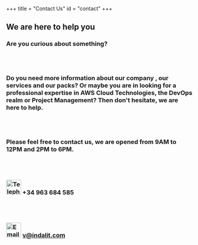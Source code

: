 +++
title = "Contact Us"
id = "contact"
+++

<h2>We are here to help you</h2>

<h3 class="font01">
Are you curious about something?
 
<br /><br />

Do you need more information about our company , our services and our packs?  Or maybe you are in looking for a professional expertise in AWS Cloud Technologies, the DevOps realm or Project Management?  Then don't hesitate, we are here to help.

<br /><br />

Please feel free to contact us, we are opened from 9AM to 12PM and 2PM to 6PM.

<br /><br />

<img style="float" src="/img/contact/telephone.png" width="40" alt="Telephone"> +34 963 684 585

<br /><br />

<img style="float" src="/img/contact/email.png" width="40" alt="Email"> <a href="mailto:v@indalit.com">v@indalit.com</a>

</h3>
